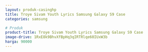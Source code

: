```yaml
---
layout: produk-casinghp
title: Troye Sivam Youth Lyrics Samsung Galaxy S9 Case
categories: samsung

# Produk
product-title: Troye Sivam Youth Lyrics Samsung Galaxy S9 Case
image-drive: 1RxE8k9BhvXfBpHq3qIRTRlqe60IUxW3b
harga: 90000
---
```


